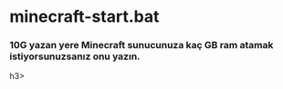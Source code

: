 # minecraft-start.bat
<h3> 10G yazan yere Minecraft sunucunuza kaç GB ram atamak istiyorsunuzsanız onu yazın.</h3>h3>
